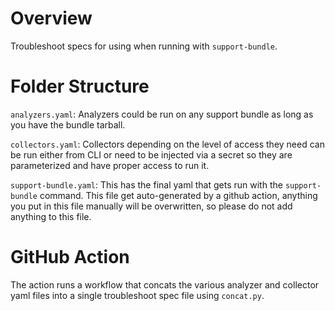 # Overview

Troubleshoot specs for using when running with `support-bundle`.

# Folder Structure
`analyzers.yaml`: Analyzers could be run on any support bundle as long as you have the bundle tarball.

`collectors.yaml`: Collectors depending on the level of access they need can be run either from CLI or need to be injected via a secret so they are parameterized and have proper access to run it.

`support-bundle.yaml`: This has the final yaml that gets run with the `support-bundle` command. This file get auto-generated by a github action, anything you put in this file manually will be overwritten, so please do not add anything to this file.

# GitHub Action

The action runs a workflow that concats the various analyzer and collector yaml files into a single troubleshoot spec file using `concat.py`.
